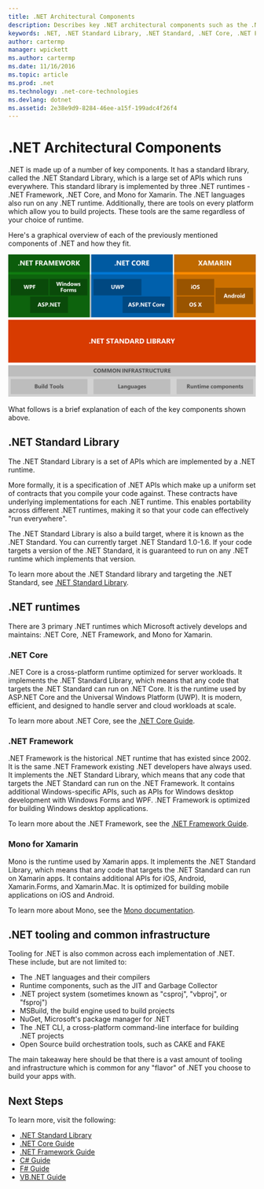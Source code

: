 ```yaml
---
title: .NET Architectural Components
description: Describes key .NET architectural components such as the .NET Standard Library, .NET runtimes, and tooling.
keywords: .NET, .NET Standard Library, .NET Standard, .NET Core, .NET Framework, Xamarin, MSBuild, C#, F#, VB, compilers
author: cartermp
manager: wpickett
ms.author: cartermp
ms.date: 11/16/2016
ms.topic: article
ms.prod: .net
ms.technology: .net-core-technologies
ms.devlang: dotnet
ms.assetid: 2e38e9d9-8284-46ee-a15f-199adc4f26f4
---
```


# .NET Architectural Components

.NET is made up of a number of key components.  It has a standard library, called the .NET Standard Library, which is a large set of APIs which runs everywhere.  This standard library is implemented by three .NET runtimes - .NET Framework, .NET Core, and Mono for Xamarin.  The .NET languages also run on any .NET runtime.  Additionally, there are tools on every platform which allow you to build projects.  These tools are the same regardless of your choice of runtime.

Here's a graphical overview of each of the previously mentioned components of .NET and how they fit.

![All .NET Architectural Components Together](media/components.png)

What follows is a brief explanation of each of the key components shown above.  

## .NET Standard Library

The .NET Standard Library is a set of APIs which are implemented by a .NET runtime.

More formally, it is a specification of .NET APIs which make up a uniform set of contracts that you compile your code against.  These contracts have underlying implementations for each .NET runtime.  This enables portability across different .NET runtimes, making it so that your code can effectively "run everywhere".

The .NET Standard Library is also a build target, where it is known as the .NET Standard.  You can currently target .NET Standard 1.0-1.6.  If your code targets a version of the .NET Standard, it is guaranteed to run on any .NET runtime which implements that version.

To learn more about the .NET Standard library and targeting the .NET Standard, see [.NET Standard Library](library.md).

## .NET runtimes

There are 3 primary .NET runtimes which Microsoft actively develops and maintains: .NET Core, .NET Framework, and Mono for Xamarin.

### .NET Core

.NET Core is a cross-platform runtime optimized for server workloads.  It implements the .NET Standard Library, which means that any code that targets the .NET Standard can run on .NET Core.  It is the runtime used by ASP.NET Core and the Universal Windows Platform (UWP).  It is modern, efficient, and designed to handle server and cloud workloads at scale.

To learn more about .NET Core, see the [.NET Core Guide](../core/index.md).

### .NET Framework

.NET Framework is the historical .NET runtime that has existed since 2002.  It is the same .NET Framework existing .NET developers have always used.  It implements the .NET Standard Library, which means that any code that targets the .NET Standard can run on the .NET Framework.  It contains additional Windows-specific APIs, such as APIs for Windows desktop development with Windows Forms and WPF.  .NET Framework is optimized for building Windows desktop applications.

To learn more about the .NET Framework, see the [.NET Framework Guide](../framework/index.md).

### Mono for Xamarin

Mono is the runtime used by Xamarin apps.  It implements the .NET Standard Library, which means that any code that targets the .NET Standard can run on Xamarin apps.  It contains additional APIs for iOS, Android, Xamarin.Forms, and Xamarin.Mac.  It is optimized for building mobile applications on iOS and Android.

To learn more about Mono, see the [Mono documentation](http://www.mono-project.com/docs/).

## .NET tooling and common infrastructure

Tooling for .NET is also common across each implementation of .NET.  These include, but are not limited to:

* The .NET languages and their compilers
* Runtime components, such as the JIT and Garbage Collector
* .NET project system (sometimes known as "csproj", "vbproj", or "fsproj")
* MSBuild, the build engine used to build projects
* NuGet, Microsoft's package manager for .NET
* The .NET CLI, a cross-platform command-line interface for building .NET projects
* Open Source build orchestration tools, such as CAKE and FAKE

The main takeaway here should be that there is a vast amount of tooling and infrastructure which is common for any "flavor" of .NET you choose to build your apps with.

## Next Steps

To learn more, visit the following:

* [.NET Standard Library](library.md)
* [.NET Core Guide](../core/index.md)
* [.NET Framework Guide](../framework/index.md)
* [C# Guide](../csharp/index.md)
* [F# Guide](../csharp/index.md)
* [VB.NET Guide](../csharp/index.md)